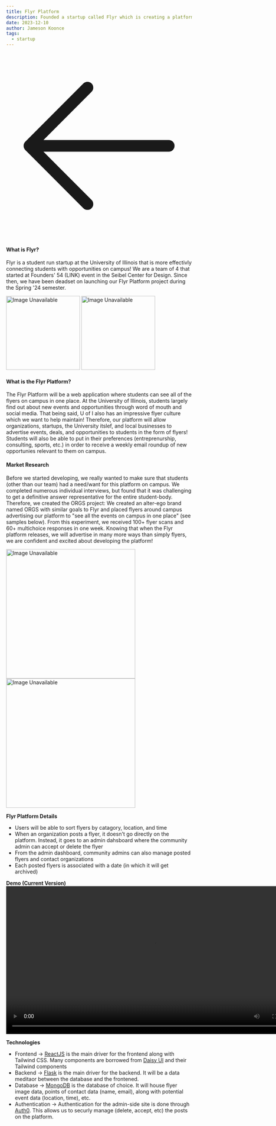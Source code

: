 ```yaml
---
title: Flyr Platform
description: Founded a startup called Flyr which is creating a platform to allow students to see all of the flyers on campus at the University of Illinois in one place. 
date: 2023-12-10
author: Jameson Koonce
tags:
  - startup
---
```


<a href="/projects">
  <div class="fixed top-0 left-0 m-[1.5rem] hover:scale-[120%] duration-100">
      <svg xmlns="http://www.w3.org/2000/svg" fill="none" viewBox="0 0 24 24" stroke-width="1.5" stroke="currentColor" class="w-10 h-10">
          <path stroke-linecap="round" stroke-linejoin="round" d="M10.5 19.5L3 12m0 0l7.5-7.5M3 12h18" />
      </svg>          
  </div>
</a>

#### **What is Flyr?**
Flyr is a student run startup at the University of Illinois that is more effectivly connecting students with opportunities on campus! We are a team of 4 that started at Founders' 54 (LINK) event in the Seibel Center for Design. Since then, we have been deadset on launching our Flyr Platform project during the Spring '24 semester.

<div class="flex justify-center gap-4">
  <img src="../../static/img/flyr_logo.png" alt="Image Unavailable" width="200" />
  <img src="../../static/img/flyr_logo2.png" alt="Image Unavailable" width="200" />
</div>

#### **What is the Flyr Platform?**
The Flyr Platform will be a web application where students can see all of the flyers on campus in one place. At the University of Illinois, students largely find out about new events and opportunities through word of mouth and social media. That being said, U of I also has an impressive flyer culture which we want to help maintain! Therefore, our platform will allow organizations, startups, the University itslef, and local businesses to advertise events, deals, and opportunities to students in the form of flyers! Students will also be able to put in their preferences (entreprenurship, consulting, sports, etc.) in order to receive a weekly email roundup of new opportunies relevant to them on campus.

#### **Market Research**
Before we started developing, we really wanted to make sure that students (other than our team) had a need/want for this platform on campus. We completed numerous individual interviews, but found that it was challenging to get a definitive answer representative for the entire student-body. Therefore, we created the ORGS project: We created an alter-ego brand named ORGS with similar goals to Flyr and placed flyers around campus advertising our platform to "see all the events on campus in one place" (see samples below). From this experiment, we received 100+ flyer scans and 60+ multichoice responses in one week. Knowing that when the Flyr platform releases, we will advertise in many more ways than simply flyers, we are confident and excited about developing the platform!

<div class="flex flex-row gap-4 flex-wrap w-full">
  <img src="../../static/img/ORGS1.png" alt="Image Unavailable" width="350" />
  <img src="../../static/img/ORGS2.png" alt="Image Unavailable" width="350" />
</div>

**Flyr Platform Details**
- Users will be able to sort flyers by catagory, location, and time
- When an organization posts a flyer, it doesn't go directly on the platform. Instead, it goes to an admin dahsboard where the community admin can accept or delete the flyer
- From the admin dashboard, community admins can also manage posted flyers and contact organizations
- Each posted flyers is associated with a date (in which it will get archived)

**Demo (Current Version)** 
<video width="800" controls>
    <source src="../../static/img/FLYR_DEMO.mp4" type="video/mp4">
</video>


**Technologies**
- Frontend -> <a href="https://react.dev/" target="_blank">ReactJS</a> is the main driver for the frontend along with Tailwind CSS. Many components are borrowed from <a href="hhttps://daisyui.com/" target="_blank">Daisy UI</a> and their Tailwind components
- Backend -> <a href="https://flask.palletsprojects.com/en/3.0.x/" target="_blank">Flask</a> is the main driver for the backend. It will be a data meditaor between the database and the frontened.
- Database -> <a href="https://www.mongodb.com/" target="_blank">MongoDB</a> is the database of choice. It will house flyer image data, points of contact data (name, email), along with potential event data (location, time), etc.
- Authentication -> Authentication for the admin-side site is done through <a href="https://auth0.com/" target="_blank">Auth0</a>. This allows us to securly manage (delete, accept, etc) the posts on the platform.
